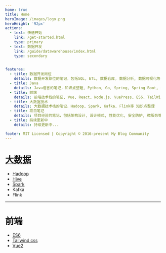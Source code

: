 ```yaml
---
home: true
title: Home
heroImage: /images/logo.png
heroHeight: '92px'
actions:
  - text: 快速开始
    link: /get-started.html
    type: primary
  - text: 数据开发
    link: /guide/datawarehouse/index.html
    type: secondary
    

features:
  - title: 数据开发岗位 
    details: 数据开发职位的笔记，包括SQL, ETL, 数据仓库, 数据分析, 数据可视化等 知识点整理
  - title: Java
    details: Java语言的笔记，知识点整理, Python, Go, Spring, Spring Boot, Spring Cloud, Spring Data JPA, Spring Security, Spring Cloud Alibaba等 知识点整理
  - title: 前端
    details: 前端技术栈的笔记, Vue, React, Node.js, VuePress, ES6, TailWind CSS,TypeScript等 知识点整理
  - title: 大数据技术
    details: 大数据技术栈的笔记，Hadoop, Spark, Kafka, Flink等 知识点整理
  - title: 项目笔记
    details: 项目经验的笔记，包括架构设计, 设计模式, 性能优化, 安全防护, 微服务等 知识点整理
  - title: 持续更新中
    details: 持续更新中...

footer: MIT Licensed | Copyright © 2016-present My Blog Community
---
```

# [大数据](./guide/etl/bigdata-readme.md)

- [Hadoop](./guide/etl/hadoop/readme.md)
- [Hive](./guide/etl/hive/readme.md)
- [Spark](./guide/etl/spark/readme.md)
- Kafka
- Flink

---
# 前端

- [ES6](./guide/es6/readme.md)
- [Tailwind css](./guide/tailwind/readme.md)
- [Vue2](./guide/vue/readme.md)
